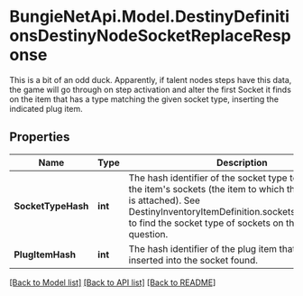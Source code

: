 # BungieNetApi.Model.DestinyDefinitionsDestinyNodeSocketReplaceResponse
This is a bit of an odd duck. Apparently, if talent nodes steps have this data, the game will go through on step activation and alter the first Socket it finds on the item that has a type matching the given socket type, inserting the indicated plug item.
## Properties

Name | Type | Description | Notes
------------ | ------------- | ------------- | -------------
**SocketTypeHash** | **int** | The hash identifier of the socket type to find amidst the item&#39;s sockets (the item to which this talent grid is attached). See DestinyInventoryItemDefinition.sockets.socketEntries to find the socket type of sockets on the item in question. | [optional] 
**PlugItemHash** | **int** | The hash identifier of the plug item that will be inserted into the socket found. | [optional] 

[[Back to Model list]](../README.md#documentation-for-models) [[Back to API list]](../README.md#documentation-for-api-endpoints) [[Back to README]](../README.md)

